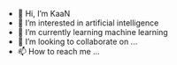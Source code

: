 - 👋 Hi, I’m KaaN
- 👀 I’m interested in artificial intelligence
- 🌱 I’m currently learning machine learning
- 💞️ I’m looking to collaborate on ...
- 📫 How to reach me ...

<!---
KkhAgAnN/KkhAgAnN is a ✨ special ✨ repository because its `README.md` (this file) appears on your GitHub profile.
You can click the Preview link to take a look at your changes.
--->
